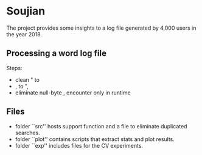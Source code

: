 # Soujian
The project provides some insights to a log file generated by 4,000 users in the year 2018. 


## Processing a word log file

Steps:
- clean \" to 
- \, to ",
- eliminate null-byte , encounter only in runtime


## Files

- folder ``src'' hosts support function and a file to eliminate duplicated searches.
- folder ``plot'' contains scripts that extract stats and plot results.
- folder ``exp'' includes files for the CV experiments.